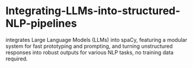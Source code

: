 # Integrating-LLMs-into-structured-NLP-pipelines
 integrates Large Language Models (LLMs) into spaCy, featuring a modular system for fast prototyping and prompting, and turning unstructured responses into robust outputs for various NLP tasks, no training data required.
